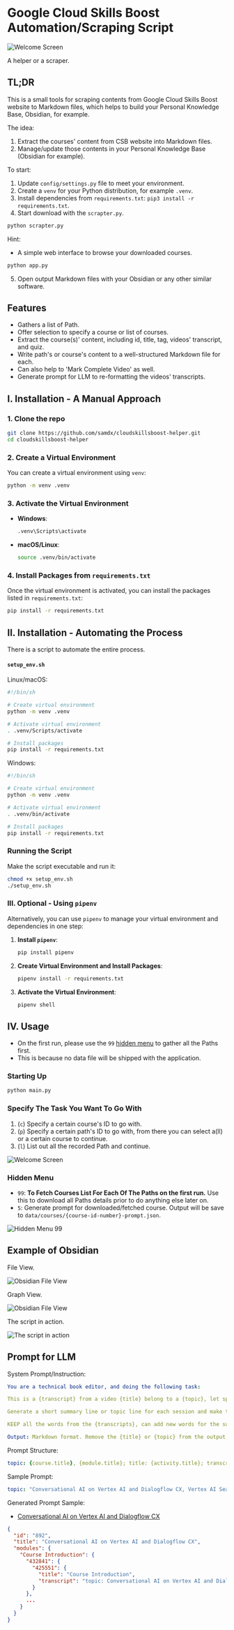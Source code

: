 # Google Cloud Skills Boost Automation/Scraping Script

![Welcome Screen](docs/assets/welcome-screen.png)

A helper or a scraper.

## TL;DR

This is a small tools for scraping contents from Google Cloud Skills Boost website to Markdown files, which helps to build your Personal Knowledge Base, Obsidian, for example.

The idea:

1. Extract the courses' content from CSB website into Markdown files.
2. Manage/update those contents in your Personal Knowledge Base (Obsidian for example).

To start:

1. Update `config/settings.py` file to meet your environment.
2. Create a `venv` for your Python distribution, for example `.venv`.
3. Install dependencies from `requirements.txt`: `pip3 install -r requirements.txt`.
4. Start download with the `scrapter.py`.

```bash
python scrapter.py
```

Hint:

- A simple web interface to browse your downloaded courses.

```bash
python app.py
```


5. Open output Markdown files with your Obsidian or any other similar software.

## Features

- Gathers a list of Path.
- Offer selection to specify a course or list of courses.
- Extract the course(s)' content, including id, title, tag, videos' transcript, and quiz.
- Write path's or course's content to a well-structured Markdown file for each.
- Can also help to 'Mark Complete Video' as well.
- Generate prompt for LLM to re-formatting the videos' transcripts.

## I. Installation - A Manual Approach

### 1. Clone the repo

```sh
git clone https://github.com/samdx/cloudskillsboost-helper.git
cd cloudskillsboost-helper
```

### 2. Create a Virtual Environment

You can create a virtual environment using `venv`:

```sh
python -m venv .venv
```

### 3. Activate the Virtual Environment

- **Windows**:

  ```sh
  .venv\Scripts\activate
  ```

- **macOS/Linux**:

  ```sh
  source .venv/bin/activate
  ```

### 4. Install Packages from `requirements.txt`

Once the virtual environment is activated, you can install the packages listed in `requirements.txt`:

```sh
pip install -r requirements.txt
```

## II. Installation - Automating the Process

There is a script to automate the entire process.

#### `setup_env.sh`

Linux/macOS:

```sh
#!/bin/sh

# Create virtual environment
python -m venv .venv

# Activate virtual environment
. .venv/Scripts/activate

# Install packages
pip install -r requirements.txt
```

Windows:

```sh
#!/bin/sh

# Create virtual environment
python -m venv .venv

# Activate virtual environment
. .venv/bin/activate

# Install packages
pip install -r requirements.txt
```

### Running the Script

Make the script executable and run it:

```sh
chmod +x setup_env.sh
./setup_env.sh
```

### III. Optional - Using `pipenv`

Alternatively, you can use `pipenv` to manage your virtual environment and dependencies in one step:

1. **Install `pipenv`**:
   ```sh
   pip install pipenv
   ```

2. **Create Virtual Environment and Install Packages**:
   ```sh
   pipenv install -r requirements.txt
   ```

3. **Activate the Virtual Environment**:
   ```sh
   pipenv shell
   ```

## IV. Usage

- On the first run, please use the `99` [hidden menu](#hidden-menu) to gather all the Paths first.
- This is because no data file will be shipped with the application.

### Starting Up

```bash
python main.py
```

### Specify The Task You Want To Go With

1. (`c`) Specify a certain course's ID to go with.
2. (`p`) Specify a certain path's ID to go with, from there you can select a(ll) or a certain course to continue.
3. (`l`) List out all the recorded Path and continue.

![Welcome Screen](docs/assets/welcome-example.png)

### Hidden Menu

- `99`: **To Fetch Courses List For Each Of The Paths on the first run.** Use this to download all Paths details prior to do anything else later on.
- `5`: Generate prompt for downloaded/fetched course. Output will be save to `data/courses/{course-id-number}-prompt.json`.

![Hidden Menu 99](docs/assets/hidden-menu-99.png)

## Example of Obsidian

File View.

![Obsidian File View](docs/assets/obsidian-files.png)

Graph View.

![Obsidian File View](docs/assets/obsidian-graph.png)

The script in action.

![The script in action](docs/assets/script-in-action.png)

## Prompt for LLM

System Prompt/Instruction:

```yaml
You are a technical book editor, and doing the following task:

This is a {transcript} from a video {title} belong to a {topic}, let split the {transcripts} into multiple semantic sections to express idea as much detail as possible, each section may contain multiple paragraphs; precisely separate the sections by a blank line.

Generate a short summary line or topic line for each session and make the summary line in Bold text, place the summary line at the beginning of each section.

KEEP all the words from the {transcripts}, can add new words for the summary line. An empty line between each section or each paragraph or summary line.

Output: Markdown format. Remove the {title} or {topic} from the output, remove all heading line. Remove all the HTML tag. Use simple ASCII standard for text punctuation.
```

Prompt Structure:

```yaml
topic: {course.title}, {module.title}; title: {activity.title}; transcript: {activity.transcript}
```

Sample Prompt:

```yaml
topic: "Conversational AI on Vertex AI and Dialogflow CX, Vertex AI Search and Conversation Architecture and Security"; title: "Data governance and compliance"; transcript: "in this lesson you'll learn more about data governance and compliance with Google Cloud Google Cloud products Empower Enterprises to embrace generative AI with the confidence that there is data governance built in this is especially important and highly regulated Industries like financial services and Healthcare where you need to guarantee that no one can access confidential or sensitive data you also want to be certain that none of your data or your customers data is being used for any other purpose than determined by you so let's outline Google Cloud's approach to governance of customer data for cloud llms and generative AI Google cloud is always committed to transparency compliance with regulations like gdpr and HIPAA and privacy best practices by default Google Cloud does not use customer data to train llms in accordance with the Google Cloud terms and the cloud data processing addendum and Google Cloud will obtain customer permission before using any customer data to train llms"
```

Generated Prompt Sample:

- [Conversational AI on Vertex AI and Dialogflow CX](docs/samples/data/courses/892-prompt.json)

```json
{
  "id": "892",
  "title": "Conversational AI on Vertex AI and Dialogflow CX",
  "modules": {
    "Course Introduction": {
      "432841": {
        "425551": {
          "title": "Course Introduction",
          "transcript": "topic: Conversational AI on Vertex AI and Dialogflow CX, Course Introduction; title: Course Introduction; transcript: Welcome to the course Conversational AI on Vertex AI and Dialogflow CX. This course is intended for developers and conversational designers. Please be aware that this course content builds upon concepts taught in the course: Customer Experiences with Contact Center AI. You can find this course in Cloud Skills Boost. If you haven't already, please review that course and then come back to learn the new capabilities that generative AI and conversational AI is bringing to CCAI and Dialogflow CX. If you are familiar with Dialogflow CX, but need a refresher, there's a short review in this module. It is also helpful if you have a good understanding of the fundamentals of Google Cloud, there is also a course on this in Cloud Skills Boost. In this course, you'll learn: [...] About Vertex AI Conversation, a single powerful platform for building conversational AI solutions that use Generative AI, and the key benefits of using Vertex AI Conversation features in Dialogflow CX. Dialogflow CX, is now supercharged with generative AI features. The core components of these new features are generative AI Agents, Data Stores, Generators and Generative Fallback. You'll explore how the new generative AI features help virtual agents handle specific customer interactions. And, where in your current Dialogflow CX solution, these generative features can be integrated. You'll learn about Generators and the various capabilities that they can bring to your Dialogflow CX agents. Generators can be customized and configured to generate dynamic responses or text that can be used during fulfillment. And you'll explore examples of how to write prompts to generate various responses for your customers. And, you'll find out how to configure and deploy generators in your Dialogflow CX solution. You'll learn how Generative Fallback is a mechanism for handling points in the user conversation where the the conversation moves away from the intended flow. And, how the quality of your virtual agents interactions can be enhanced by more natural and conversational responses. You'll discover that you can enable generative fallback on no-match event handlers, which can be used at three levels: in flows, pages, or during parameter filling. And you'll learn how to configure and enable generative fallback at all the necessary levels of you Dialogflow CX solution. Finally, you'll learn more about Generative AI Agents, hybrid agents and data stores. Including when to use intent-based flows, generative AI, or a mix of intents-based flows and generative AI for certain use cases. You'll explore the two methods for enabling generative AI features for your virtual agent, either by creating a generative AI agent, or by adding generative capabilities to your existing agent with data store handlers. And you'll look at the costs of enabling Conversational AI in your Dialogflow CX solution, for both standard and enterprise customers."
        }
      },
      ...
    }
  }
}
```
